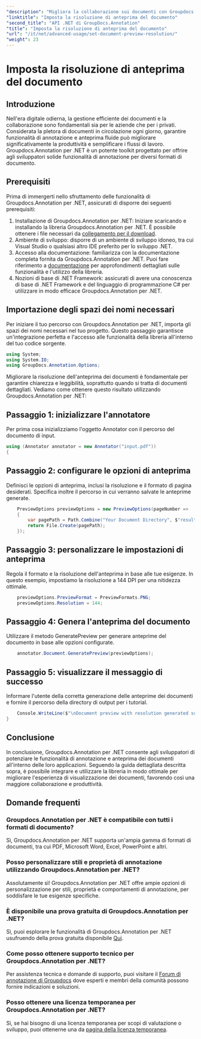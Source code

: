 ```yaml
---
"description": "Migliora la collaborazione sui documenti con Groupdocs.Annotation per .NET&#58; semplifica le funzionalità di annotazione e anteprima in modo fluido."
"linktitle": "Imposta la risoluzione di anteprima del documento"
"second_title": "API .NET di GroupDocs.Annotation"
"title": "Imposta la risoluzione di anteprima del documento"
"url": "/it/net/advanced-usage/set-document-preview-resolution/"
"weight": 23
---
```


# Imposta la risoluzione di anteprima del documento

## Introduzione
Nell'era digitale odierna, la gestione efficiente dei documenti e la collaborazione sono fondamentali sia per le aziende che per i privati. Considerata la pletora di documenti in circolazione ogni giorno, garantire funzionalità di annotazione e anteprima fluide può migliorare significativamente la produttività e semplificare i flussi di lavoro. Groupdocs.Annotation per .NET è un potente toolkit progettato per offrire agli sviluppatori solide funzionalità di annotazione per diversi formati di documento.
## Prerequisiti
Prima di immergerti nello sfruttamento delle funzionalità di Groupdocs.Annotation per .NET, assicurati di disporre dei seguenti prerequisiti:
1. Installazione di Groupdocs.Annotation per .NET: Iniziare scaricando e installando la libreria Groupdocs.Annotation per .NET. È possibile ottenere i file necessari da [collegamento per il download](https://releases.groupdocs.com/annotation/net/).
2. Ambiente di sviluppo: disporre di un ambiente di sviluppo idoneo, tra cui Visual Studio o qualsiasi altro IDE preferito per lo sviluppo .NET.
3. Accesso alla documentazione: familiarizza con la documentazione completa fornita da Groupdocs.Annotation per .NET. Puoi fare riferimento a [documentazione](https://tutorials.groupdocs.com/annotation/net/) per approfondimenti dettagliati sulle funzionalità e l'utilizzo della libreria.
4. Nozioni di base di .NET Framework: assicurati di avere una conoscenza di base di .NET Framework e del linguaggio di programmazione C# per utilizzare in modo efficace Groupdocs.Annotation per .NET.

## Importazione degli spazi dei nomi necessari
Per iniziare il tuo percorso con Groupdocs.Annotation per .NET, importa gli spazi dei nomi necessari nel tuo progetto. Questo passaggio garantisce un'integrazione perfetta e l'accesso alle funzionalità della libreria all'interno del tuo codice sorgente.

```csharp
using System;
using System.IO;
using GroupDocs.Annotation.Options;
```

Migliorare la risoluzione dell'anteprima dei documenti è fondamentale per garantire chiarezza e leggibilità, soprattutto quando si tratta di documenti dettagliati. Vediamo come ottenere questo risultato utilizzando Groupdocs.Annotation per .NET:
## Passaggio 1: inizializzare l'annotatore
Per prima cosa inizializziamo l'oggetto Annotator con il percorso del documento di input.
```csharp
using (Annotator annotator = new Annotator("input.pdf"))
{
```
## Passaggio 2: configurare le opzioni di anteprima
Definisci le opzioni di anteprima, inclusi la risoluzione e il formato di pagina desiderati. Specifica inoltre il percorso in cui verranno salvate le anteprime generate.
```csharp
    PreviewOptions previewOptions = new PreviewOptions(pageNumber =>
    {
        var pagePath = Path.Combine("Your Document Directory", $"result_with_resolution_{pageNumber}.png");
        return File.Create(pagePath);
    });
```
## Passaggio 3: personalizzare le impostazioni di anteprima
Regola il formato e la risoluzione dell'anteprima in base alle tue esigenze. In questo esempio, impostiamo la risoluzione a 144 DPI per una nitidezza ottimale.
```csharp
    previewOptions.PreviewFormat = PreviewFormats.PNG;
    previewOptions.Resolution = 144;
```
## Passaggio 4: Genera l'anteprima del documento
Utilizzare il metodo GeneratePreview per generare anteprime del documento in base alle opzioni configurate.
```csharp
    annotator.Document.GeneratePreview(previewOptions);
```
## Passaggio 5: visualizzare il messaggio di successo
Informare l'utente della corretta generazione delle anteprime dei documenti e fornire il percorso della directory di output per i tutorial.
```csharp
    Console.WriteLine($"\nDocument preview with resolution generated successfully.\nCheck output in {"Your Document Directory"}.");
}
```

## Conclusione
In conclusione, Groupdocs.Annotation per .NET consente agli sviluppatori di potenziare le funzionalità di annotazione e anteprima dei documenti all'interno delle loro applicazioni. Seguendo la guida dettagliata descritta sopra, è possibile integrare e utilizzare la libreria in modo ottimale per migliorare l'esperienza di visualizzazione dei documenti, favorendo così una maggiore collaborazione e produttività.
## Domande frequenti
### Groupdocs.Annotation per .NET è compatibile con tutti i formati di documento?
Sì, Groupdocs.Annotation per .NET supporta un'ampia gamma di formati di documenti, tra cui PDF, Microsoft Word, Excel, PowerPoint e altri.
### Posso personalizzare stili e proprietà di annotazione utilizzando Groupdocs.Annotation per .NET?
Assolutamente sì! Groupdocs.Annotation per .NET offre ampie opzioni di personalizzazione per stili, proprietà e comportamenti di annotazione, per soddisfare le tue esigenze specifiche.
### È disponibile una prova gratuita di Groupdocs.Annotation per .NET?
Sì, puoi esplorare le funzionalità di Groupdocs.Annotation per .NET usufruendo della prova gratuita disponibile [Qui](https://releases.groupdocs.com/).
### Come posso ottenere supporto tecnico per Groupdocs.Annotation per .NET?
Per assistenza tecnica e domande di supporto, puoi visitare il [Forum di annotazione di Groupdocs](https://forum.groupdocs.com/c/annotation/10) dove esperti e membri della comunità possono fornire indicazioni e soluzioni.
### Posso ottenere una licenza temporanea per Groupdocs.Annotation per .NET?
Sì, se hai bisogno di una licenza temporanea per scopi di valutazione o sviluppo, puoi ottenerne una da [pagina della licenza temporanea](https://purchase.groupdocs.com/temporary-license/).